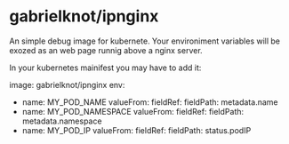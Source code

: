 # gabrielknot/ipnginx
An simple debug image for kubernete. Your environiment variables will be exozed as an web page runnig above a nginx server.

In your kubernetes mainifest you may have to add it:

image: gabrielknot/ipnginx
env:
- name: MY_POD_NAME
  valueFrom:
    fieldRef:
      fieldPath: metadata.name
- name: MY_POD_NAMESPACE
  valueFrom:
    fieldRef:
      fieldPath: metadata.namespace
- name: MY_POD_IP
  valueFrom:
    fieldRef:
      fieldPath: status.podIP
